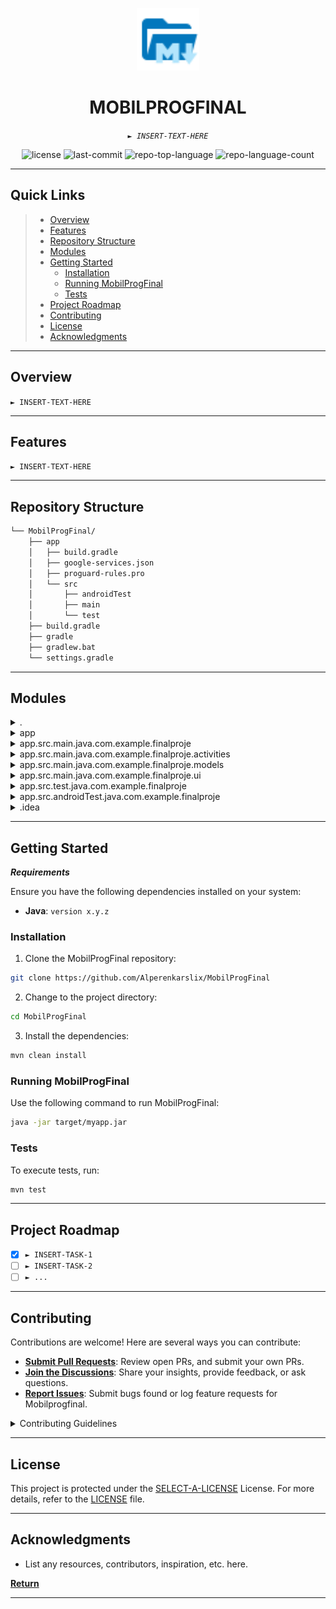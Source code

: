 <p align="center">
  <img src="https://raw.githubusercontent.com/PKief/vscode-material-icon-theme/ec559a9f6bfd399b82bb44393651661b08aaf7ba/icons/folder-markdown-open.svg" width="100" />
</p>
<p align="center">
    <h1 align="center">MOBILPROGFINAL</h1>
</p>
<p align="center">
    <em><code>► INSERT-TEXT-HERE</code></em>
</p>
<p align="center">
	<img src="https://img.shields.io/github/license/Alperenkarslix/MobilProgFinal?style=default&color=0080ff" alt="license">
	<img src="https://img.shields.io/github/last-commit/Alperenkarslix/MobilProgFinal?style=default&color=0080ff" alt="last-commit">
	<img src="https://img.shields.io/github/languages/top/Alperenkarslix/MobilProgFinal?style=default&color=0080ff" alt="repo-top-language">
	<img src="https://img.shields.io/github/languages/count/Alperenkarslix/MobilProgFinal?style=default&color=0080ff" alt="repo-language-count">
<p>
<p align="center">
	<!-- default option, no dependency badges. -->
</p>
<hr>

##  Quick Links

> - [ Overview](#-overview)
> - [ Features](#-features)
> - [ Repository Structure](#-repository-structure)
> - [ Modules](#-modules)
> - [ Getting Started](#-getting-started)
>   - [ Installation](#-installation)
>   - [ Running MobilProgFinal](#-running-MobilProgFinal)
>   - [ Tests](#-tests)
> - [ Project Roadmap](#-project-roadmap)
> - [ Contributing](#-contributing)
> - [ License](#-license)
> - [ Acknowledgments](#-acknowledgments)

---

##  Overview

<code>► INSERT-TEXT-HERE</code>

---

##  Features

<code>► INSERT-TEXT-HERE</code>

---

##  Repository Structure

```sh
└── MobilProgFinal/
    ├── app
    │   ├── build.gradle
    │   ├── google-services.json
    │   ├── proguard-rules.pro
    │   └── src
    │       ├── androidTest
    │       ├── main
    │       └── test
    ├── build.gradle
    ├── gradle
    ├── gradlew.bat
    └── settings.gradle
```

---

##  Modules

<details closed><summary>.</summary>

| File                                                                                            | Summary                         |
| ---                                                                                             | ---                             |
| [build.gradle](https://github.com/Alperenkarslix/MobilProgFinal/blob/master/build.gradle)       | <code>► INSERT-TEXT-HERE</code> |
| [settings.gradle](https://github.com/Alperenkarslix/MobilProgFinal/blob/master/settings.gradle) | <code>► INSERT-TEXT-HERE</code> |
| [.gitignore](https://github.com/Alperenkarslix/MobilProgFinal/blob/master/.gitignore)           | <code>► INSERT-TEXT-HERE</code> |
| [gradlew.bat](https://github.com/Alperenkarslix/MobilProgFinal/blob/master/gradlew.bat)         | <code>► INSERT-TEXT-HERE</code> |

</details>

<details closed><summary>app</summary>

| File                                                                                                          | Summary                         |
| ---                                                                                                           | ---                             |
| [build.gradle](https://github.com/Alperenkarslix/MobilProgFinal/blob/master/app/build.gradle)                 | <code>► INSERT-TEXT-HERE</code> |
| [.gitignore](https://github.com/Alperenkarslix/MobilProgFinal/blob/master/app/.gitignore)                     | <code>► INSERT-TEXT-HERE</code> |
| [google-services.json](https://github.com/Alperenkarslix/MobilProgFinal/blob/master/app/google-services.json) | <code>► INSERT-TEXT-HERE</code> |
| [proguard-rules.pro](https://github.com/Alperenkarslix/MobilProgFinal/blob/master/app/proguard-rules.pro)     | <code>► INSERT-TEXT-HERE</code> |

</details>

<details closed><summary>app.src.main.java.com.example.finalproje</summary>

| File                                                                                                                                         | Summary                         |
| ---                                                                                                                                          | ---                             |
| [MainActivity.java](https://github.com/Alperenkarslix/MobilProgFinal/blob/master/app/src/main/java/com/example/finalproje/MainActivity.java) | <code>► INSERT-TEXT-HERE</code> |

</details>

<details closed><summary>app.src.main.java.com.example.finalproje.activities</summary>

| File                                                                                                                                                            | Summary                         |
| ---                                                                                                                                                             | ---                             |
| [SplashActivity.java](https://github.com/Alperenkarslix/MobilProgFinal/blob/master/app/src/main/java/com/example/finalproje/activities/SplashActivity.java)     | <code>► INSERT-TEXT-HERE</code> |
| [LoginActivity.java](https://github.com/Alperenkarslix/MobilProgFinal/blob/master/app/src/main/java/com/example/finalproje/activities/LoginActivity.java)       | <code>► INSERT-TEXT-HERE</code> |
| [RegisterActivity.java](https://github.com/Alperenkarslix/MobilProgFinal/blob/master/app/src/main/java/com/example/finalproje/activities/RegisterActivity.java) | <code>► INSERT-TEXT-HERE</code> |

</details>

<details closed><summary>app.src.main.java.com.example.finalproje.models</summary>

| File                                                                                                                                            | Summary                         |
| ---                                                                                                                                             | ---                             |
| [LabelModel.java](https://github.com/Alperenkarslix/MobilProgFinal/blob/master/app/src/main/java/com/example/finalproje/models/LabelModel.java) | <code>► INSERT-TEXT-HERE</code> |
| [PostModel.java](https://github.com/Alperenkarslix/MobilProgFinal/blob/master/app/src/main/java/com/example/finalproje/models/PostModel.java)   | <code>► INSERT-TEXT-HERE</code> |
| [UserModel.java](https://github.com/Alperenkarslix/MobilProgFinal/blob/master/app/src/main/java/com/example/finalproje/models/UserModel.java)   | <code>► INSERT-TEXT-HERE</code> |

</details>

<details closed><summary>app.src.main.java.com.example.finalproje.ui</summary>

| File                                                                                                                                                  | Summary                         |
| ---                                                                                                                                                   | ---                             |
| [AboutFragment.java](https://github.com/Alperenkarslix/MobilProgFinal/blob/master/app/src/main/java/com/example/finalproje/ui/AboutFragment.java)     | <code>► INSERT-TEXT-HERE</code> |
| [LogoutFragment.java](https://github.com/Alperenkarslix/MobilProgFinal/blob/master/app/src/main/java/com/example/finalproje/ui/LogoutFragment.java)   | <code>► INSERT-TEXT-HERE</code> |
| [PhotoFragment.java](https://github.com/Alperenkarslix/MobilProgFinal/blob/master/app/src/main/java/com/example/finalproje/ui/PhotoFragment.java)     | <code>► INSERT-TEXT-HERE</code> |
| [GalleryFragment.java](https://github.com/Alperenkarslix/MobilProgFinal/blob/master/app/src/main/java/com/example/finalproje/ui/GalleryFragment.java) | <code>► INSERT-TEXT-HERE</code> |
| [LabelFragment.java](https://github.com/Alperenkarslix/MobilProgFinal/blob/master/app/src/main/java/com/example/finalproje/ui/LabelFragment.java)     | <code>► INSERT-TEXT-HERE</code> |

</details>

<details closed><summary>app.src.test.java.com.example.finalproje</summary>

| File                                                                                                                                               | Summary                         |
| ---                                                                                                                                                | ---                             |
| [ExampleUnitTest.java](https://github.com/Alperenkarslix/MobilProgFinal/blob/master/app/src/test/java/com/example/finalproje/ExampleUnitTest.java) | <code>► INSERT-TEXT-HERE</code> |

</details>

<details closed><summary>app.src.androidTest.java.com.example.finalproje</summary>

| File                                                                                                                                                                      | Summary                         |
| ---                                                                                                                                                                       | ---                             |
| [ExampleInstrumentedTest.java](https://github.com/Alperenkarslix/MobilProgFinal/blob/master/app/src/androidTest/java/com/example/finalproje/ExampleInstrumentedTest.java) | <code>► INSERT-TEXT-HERE</code> |

</details>

<details closed><summary>.idea</summary>

| File                                                                                        | Summary                         |
| ---                                                                                         | ---                             |
| [.gitignore](https://github.com/Alperenkarslix/MobilProgFinal/blob/master/.idea/.gitignore) | <code>► INSERT-TEXT-HERE</code> |

</details>

---

##  Getting Started

***Requirements***

Ensure you have the following dependencies installed on your system:

* **Java**: `version x.y.z`

###  Installation

1. Clone the MobilProgFinal repository:

```sh
git clone https://github.com/Alperenkarslix/MobilProgFinal
```

2. Change to the project directory:

```sh
cd MobilProgFinal
```

3. Install the dependencies:

```sh
mvn clean install
```

###  Running MobilProgFinal

Use the following command to run MobilProgFinal:

```sh
java -jar target/myapp.jar
```

###  Tests

To execute tests, run:

```sh
mvn test
```

---

##  Project Roadmap

- [X] `► INSERT-TASK-1`
- [ ] `► INSERT-TASK-2`
- [ ] `► ...`

---

##  Contributing

Contributions are welcome! Here are several ways you can contribute:

- **[Submit Pull Requests](https://github/Alperenkarslix/MobilProgFinal/blob/main/CONTRIBUTING.md)**: Review open PRs, and submit your own PRs.
- **[Join the Discussions](https://github/Alperenkarslix/MobilProgFinal/discussions)**: Share your insights, provide feedback, or ask questions.
- **[Report Issues](https://github/Alperenkarslix/MobilProgFinal/issues)**: Submit bugs found or log feature requests for Mobilprogfinal.

<details closed>
    <summary>Contributing Guidelines</summary>

1. **Fork the Repository**: Start by forking the project repository to your GitHub account.
2. **Clone Locally**: Clone the forked repository to your local machine using a Git client.
   ```sh
   git clone https://github.com/Alperenkarslix/MobilProgFinal
   ```
3. **Create a New Branch**: Always work on a new branch, giving it a descriptive name.
   ```sh
   git checkout -b new-feature-x
   ```
4. **Make Your Changes**: Develop and test your changes locally.
5. **Commit Your Changes**: Commit with a clear message describing your updates.
   ```sh
   git commit -m 'Implemented new feature x.'
   ```
6. **Push to GitHub**: Push the changes to your forked repository.
   ```sh
   git push origin new-feature-x
   ```
7. **Submit a Pull Request**: Create a PR against the original project repository. Clearly describe the changes and their motivations.

Once your PR is reviewed and approved, it will be merged into the main branch.

</details>

---

##  License

This project is protected under the [SELECT-A-LICENSE](https://choosealicense.com/licenses) License. For more details, refer to the [LICENSE](https://choosealicense.com/licenses/) file.

---

##  Acknowledgments

- List any resources, contributors, inspiration, etc. here.

[**Return**](#-quick-links)

---
